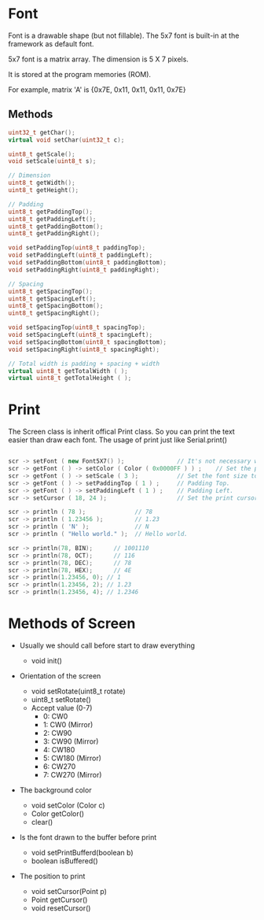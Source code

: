 # Font

Font is a drawable shape (but not fillable). The 5x7 font is built-in at the framework as default font.

5x7 font is a matrix array. The dimension is 5 X 7 pixels.

It is stored at the program memories (ROM).

For example, matrix 'A' is {0x7E, 0x11, 0x11, 0x11, 0x7E}

## Methods
```cpp
uint32_t getChar();
virtual void setChar(uint32_t c);

uint8_t getScale();
void setScale(uint8_t s);

// Dimension
uint8_t getWidth();
uint8_t getHeight();

// Padding
uint8_t getPaddingTop();
uint8_t getPaddingLeft();
uint8_t getPaddingBottom();
uint8_t getPaddingRight();

void setPaddingTop(uint8_t paddingTop);
void setPaddingLeft(uint8_t paddingLeft);
void setPaddingBottom(uint8_t paddingBottom);
void setPaddingRight(uint8_t paddingRight);

// Spacing
uint8_t getSpacingTop();
uint8_t getSpacingLeft();
uint8_t getSpacingBottom();
uint8_t getSpacingRight();

void setSpacingTop(uint8_t spacingTop);
void setSpacingLeft(uint8_t spacingLeft);
void setSpacingBottom(uint8_t spacingBottom);
void setSpacingRight(uint8_t spacingRight);

// Total width is padding + spacing + width
virtual uint8_t getTotalWidth ( );
virtual uint8_t getTotalHeight ( );
```

# Print
The Screen class is inherit offical Print class.
So you can print the text easier than draw each font.
The usage of print just like Serial.print()
```cpp

scr -> setFont ( new Font5X7() );               // It's not necessary when using default font.
scr -> getFont ( ) -> setColor ( Color ( 0x0000FF ) ) ;    // Set the print color to blue.
scr -> getFont ( ) -> setScale ( 3 );           // Set the font size to 3x.
scr -> getFont ( ) -> setPaddingTop ( 1 ) ;     // Padding Top.
scr -> getFont ( ) -> setPaddingLeft ( 1 ) ;    // Padding Left.
scr -> setCursor ( 18, 24 );                    // Set the print cursor

scr -> println ( 78 );              // 78
scr -> println ( 1.23456 );         // 1.23
scr -> println ( 'N' );             // N
scr -> println ( "Hello world." );  // Hello world.

scr -> println(78, BIN);      // 1001110
scr -> println(78, OCT);      // 116
scr -> println(78, DEC);      // 78
scr -> println(78, HEX);      // 4E
scr -> println(1.23456, 0); // 1
scr -> println(1.23456, 2); // 1.23
scr -> println(1.23456, 4); // 1.2346
```

# Methods of Screen

- Usually we should call before start to draw everything
  - void init()

- Orientation of the screen
  - void setRotate(uint8_t rotate)
  - uint8_t setRotate()
  - Accept value (0-7)
    - 0: CW0
    - 1: CW0 (Mirror)
    - 2: CW90
    - 3: CW90 (Mirror)
    - 4: CW180
    - 5: CW180 (Mirror)
    - 6: CW270
    - 7: CW270 (Mirror)

- The background color
  - void setColor (Color c)
  - Color getColor()
  - clear()

- Is the font drawn to the buffer before print
  - void setPrintBufferd(boolean b)
  - boolean isBuffered()
 
- The position to print
  - void setCursor(Point p)
  - Point getCursor()
  - void resetCursor()
